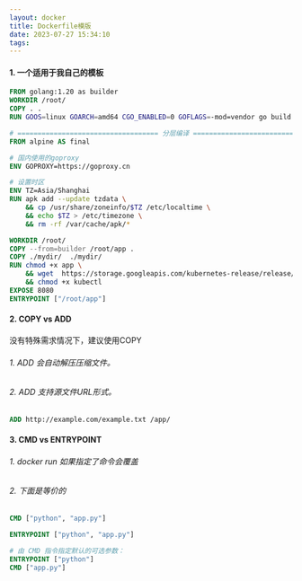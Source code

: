 ```yaml
---
layout: docker
title: Dockerfile模版
date: 2023-07-27 15:34:10
tags:
---
```


#### 1. 一个适用于我自己的模板

```dockerfile
FROM golang:1.20 as builder
WORKDIR /root/
COPY . .
RUN GOOS=linux GOARCH=amd64 CGO_ENABLED=0 GOFLAGS=-mod=vendor go build -o hamster main.go

# =================================== 分层编译 ==============================================
FROM alpine AS final

# 国内使用的goproxy
ENV GOPROXY=https://goproxy.cn

# 设置时区
ENV TZ=Asia/Shanghai
RUN apk add --update tzdata \
    && cp /usr/share/zoneinfo/$TZ /etc/localtime \
    && echo $TZ > /etc/timezone \
    && rm -rf /var/cache/apk/*

WORKDIR /root/
COPY --from=builder /root/app .
COPY ./mydir/  ./mydir/
RUN chmod +x app \
    && wget  https://storage.googleapis.com/kubernetes-release/release/v1.14.7/bin/linux/amd64/kubectl \
    && chmod +x kubectl
EXPOSE 8080
ENTRYPOINT ["/root/app"]
```

#### 2. COPY vs ADD

没有特殊需求情况下，建议使用COPY

###### 1. ADD 会自动解压压缩文件。
  

###### 2. ADD 支持源文件URL形式。

```dockerfile
ADD http://example.com/example.txt /app/
```

#### 3. CMD vs ENTRYPOINT

###### 1. docker run 如果指定了命令会覆盖

###### 2. 下面是等价的
```dockerfile
CMD ["python", "app.py"]
```

```dockerfile
ENTRYPOINT ["python", "app.py"]
```

```dockerfile
# 由 CMD 指令指定默认的可选参数：
ENTRYPOINT ["python"]
CMD ["app.py"]
```